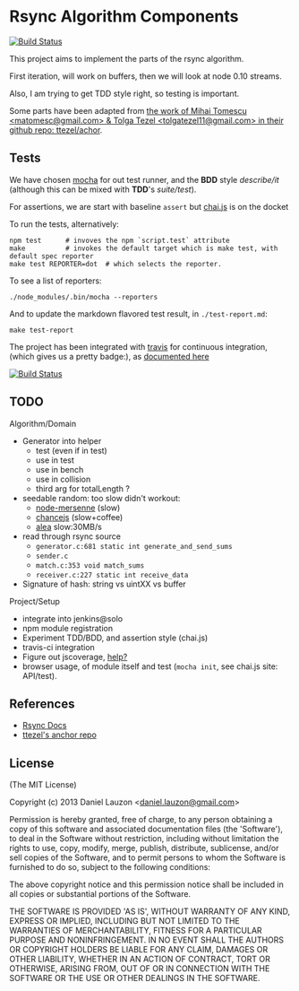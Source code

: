 # Rsync Algorithm Components

[![Build Status](https://travis-ci.org/daneroo/im-rsync-algo.png?branch=master)](https://travis-ci.org/daneroo/im-rsync-algo)


This project aims to implement the parts of the rsync algorithm.

First iteration, will work on buffers, then we will look at node 0.10 streams.

Also, I am trying to get TDD style right, so testing is important.

Some parts have been adapted from [the work of Mihai Tomescu &lt;matomesc@gmail.com&gt; & Tolga Tezel &lt;tolgatezel11@gmail.com&gt; in their github repo: ttezel/achor](https://github.com/ttezel/anchor.git).

## Tests
We have chosen [mocha](http://mochajs.org/) for out test runner, and the **BDD** style  *describe/it* (although this can be mixed with **TDD**'s *suite/test*). 

For assertions, we are start with baseline `assert` but [chai.js](http://chaijs.com/) is on the docket

To run the tests, alternatively: 

	npm test      # invoves the npm `script.test` attribute
	make          # invokes the default target which is make test, with default spec reporter
	make test REPORTER=dot  # which selects the reporter.

To see a list of reporters:

	./node_modules/.bin/mocha --reporters

And to update the markdown flavored test result, in `./test-report.md`:

	make test-report

The project has been integrated with [travis](travis-ci.org) for continuous integration, (which gives us a pretty badge:), as [documented here](http://about.travis-ci.org/docs/user/languages/javascript-with-nodejs/)

[![Build Status](https://travis-ci.org/daneroo/im-rsync-algo.png?branch=master)](https://travis-ci.org/daneroo/im-rsync-algo)

## TODO

Algorithm/Domain

* Generator into helper
	* test (even if in test)
	* use in test
	* use in bench
	* use in collision
	* third arg for totalLength ?
* seedable random: too slow didn't workout: 
	* [node-mersenne](https://github.com/jwatte/node-mersenne) (slow)
	* [chancejs](https://github.com/abe33/chancejs) (slow+coffee)
	* [alea](https://github.com/coverslide/node-alea) slow:30MB/s
* read through rsync source
	* `generator.c:681 static int generate_and_send_sums`
	* `sender.c`
	* `match.c:353 void match_sums`
	* `receiver.c:227 static int receive_data`
* Signature of hash: string vs uintXX vs buffer

Project/Setup

* integrate into jenkins@solo
* npm module registration
* Experiment TDD/BDD, and assertion style (chai.js)
* travis-ci integration
* Figure out jscoverage, [help?](https://npmjs.org/package/mochawrapper)
* browser usage, of module itself and test (`mocha init`, see chai.js site: API/test).

## References

* [Rsync Docs](http://rsync.samba.org/documentation.html)
* [ttezel's anchor repo](https://github.com/ttezel/anchor.git)

## License 

(The MIT License)

Copyright (c) 2013 Daniel Lauzon &lt;daniel.lauzon@gmail.com&gt;

Permission is hereby granted, free of charge, to any person obtaining
a copy of this software and associated documentation files (the
'Software'), to deal in the Software without restriction, including
without limitation the rights to use, copy, modify, merge, publish,
distribute, sublicense, and/or sell copies of the Software, and to
permit persons to whom the Software is furnished to do so, subject to
the following conditions:

The above copyright notice and this permission notice shall be
included in all copies or substantial portions of the Software.

THE SOFTWARE IS PROVIDED 'AS IS', WITHOUT WARRANTY OF ANY KIND,
EXPRESS OR IMPLIED, INCLUDING BUT NOT LIMITED TO THE WARRANTIES OF
MERCHANTABILITY, FITNESS FOR A PARTICULAR PURPOSE AND NONINFRINGEMENT.
IN NO EVENT SHALL THE AUTHORS OR COPYRIGHT HOLDERS BE LIABLE FOR ANY
CLAIM, DAMAGES OR OTHER LIABILITY, WHETHER IN AN ACTION OF CONTRACT,
TORT OR OTHERWISE, ARISING FROM, OUT OF OR IN CONNECTION WITH THE
SOFTWARE OR THE USE OR OTHER DEALINGS IN THE SOFTWARE.
